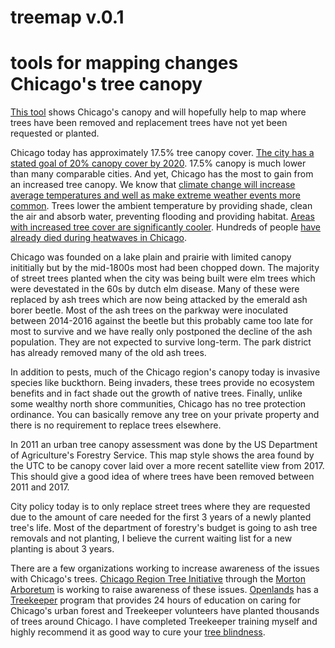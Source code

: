 # treemap v.0.1

# tools for mapping changes Chicago's tree canopy

[This tool](https://bingaman.github.io/treemap/chicago.html) shows Chicago's canopy and will hopefully help to map where trees have been removed and replacement trees have not yet been requested or planted.

Chicago today has approximately 17.5% tree canopy cover. [The city has a stated goal of 20% canopy cover by 2020](https://twitter.com/bingaman/status/935932589067722754). 17.5% canopy is much lower than many comparable cities. And yet, Chicago has the most to gain from an increased tree canopy. We know that [climate change will increase average temperatures and well as make extreme weather events more common](https://www.cityofchicago.org/content/dam/city/progs/env/ChicagoGreenStormwaterInfrastructureStrategy.pdf). Trees lower the ambient temperature by providing shade, clean the air and absorb water, preventing flooding and providing habitat. [Areas with increased tree cover are significantly cooler](http://pubs.sciepub.com/jap/4/1/3/index.html). Hundreds of people [have already died during heatwaves in Chicago](http://www.chicagomag.com/Chicago-Magazine/July-2015/1995-Chicago-heat-wave/).

Chicago was founded on a lake plain and prairie with limited canopy inititially but by the mid-1800s most had been chopped down. The majority of street trees planted when the city was being built were elm trees which were devestated in the 60s by dutch elm disease. Many of these were replaced by ash trees which are now being attacked by the emerald ash borer beetle. Most of the ash trees on the parkway were inoculated between 2014-2016 against the beetle but this probably came too late for most to survive and we have really only postponed the decline of the ash population. They are not expected to survive long-term. The park district has already removed many of the old ash trees.

In addition to pests, much of the Chicago region's canopy today is invasive species like buckthorn. Being invaders, these trees provide no ecosystem benefits and in fact shade out the growth of native trees. Finally, unlike some wealthy north shore communities, Chicago has no tree protection ordinance. You can basically remove any tree on your private property and there is no requirement to replace trees elsewhere.

In 2011 an urban tree canopy assessment was done by the US Department of Agriculture's Forestry Service. This map style shows the area found by the UTC to be canopy cover laid over a more recent satellite view from 2017. This should give a good idea of where trees have been removed between 2011 and 2017.

City policy today is to only replace street trees where they are requested due to the amount of care needed for the first 3 years of a newly planted tree's life. Most of the department of forestry's budget is going to ash tree removals and not planting, I believe the current waiting list for a new planting is about 3 years.

There are a few organizations working to increase awareness of the issues with Chicago's trees. [Chicago Region Tree Initiative](http://chicagorti.org/) through the [Morton Arboretum](http://www.mortonarb.org/) is working to raise awareness of these issues. [Openlands](https://openlands.org/) has a [Treekeeper](https://openlands.org/trees/treekeepers/) program that provides 24 hours of education on caring for Chicago's urban forest and Treekeeper volunteers have planted thousands of trees around Chicago. I have completed Treekeeper training myself and highly recommend it as good way to cure your [tree blindness](https://www.nytimes.com/2017/08/26/opinion/sunday/cure-yourself-of-tree-blindness.html).
